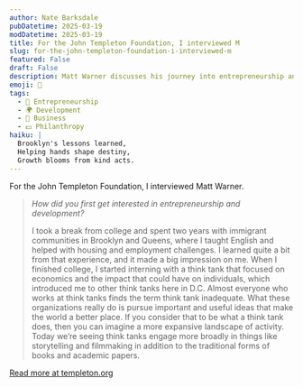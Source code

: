 ```yaml
---
author: Nate Barksdale
pubDatetime: 2025-03-19
modDatetime: 2025-03-19
title: For the John Templeton Foundation, I interviewed M
slug: for-the-john-templeton-foundation-i-interviewed-m
featured: False
draft: False
description: Matt Warner discusses his journey into entrepreneurship and development, sparked by his work with immigrant communities, in this exclusive interview. Learn what that experience taught him.
emoji: 🤝
tags:
  - 🌱 Entrepreneurship
  - 🌍 Development
  - 💼 Business
  - 💵 Philanthropy
haiku: |
  Brooklyn's lessons learned,
  Helping hands shape destiny,
  Growth blooms from kind acts.
---
```


For the John Templeton Foundation, I interviewed Matt Warner.

> _How did you first get interested in entrepreneurship and development?_
>
> I took a break from college and spent two years with immigrant communities in Brooklyn and Queens, where I taught English and helped with housing and employment challenges. I learned quite a bit from that experience, and it made a big impression on me. When I finished college, I started interning with a think tank that focused on economics and the impact that could have on individuals, which introduced me to other think tanks here in D.C. Almost everyone who works at think tanks finds the term think tank inadequate. What these organizations really do is pursue important and useful ideas that make the world a better place. If you consider that to be what a think tank does, then you can imagine a more expansive landscape of activity. Today we’re seeing think tanks engage more broadly in things like storytelling and filmmaking in addition to the traditional forms of books and academic papers.

[Read more at templeton.org](https://www.templeton.org/news/qa-five-questions-with-matt-warner-2)
